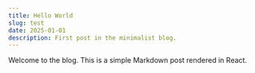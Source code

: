 ```yaml
---
title: Hello World
slug: test
date: 2025-01-01
description: First post in the minimalist blog.
---
```


Welcome to the blog. This is a simple Markdown post rendered in React.
